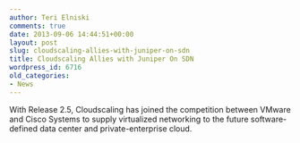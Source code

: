 ```yaml
---
author: Teri Elniski
comments: true
date: 2013-09-06 14:44:51+00:00
layout: post
slug: cloudscaling-allies-with-juniper-on-sdn
title: Cloudscaling Allies with Juniper On SDN
wordpress_id: 6716
old_categories:
- News
---
```


With Release 2.5, Cloudscaling has joined the competition between VMware and Cisco Systems to supply virtualized networking to the future software-defined data center and private-enterprise cloud.
